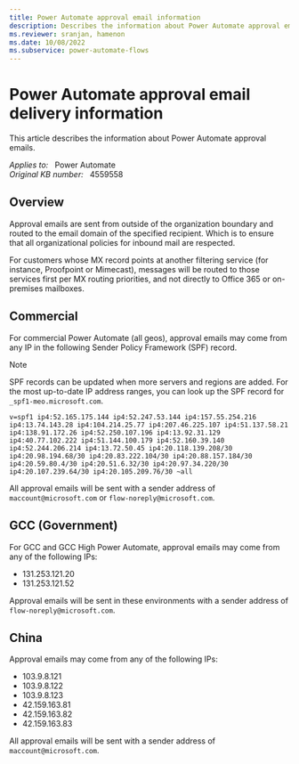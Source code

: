```yaml
---
title: Power Automate approval email information
description: Describes the information about Power Automate approval emails.
ms.reviewer: sranjan, hamenon
ms.date: 10/08/2022
ms.subservice: power-automate-flows
---
```

# Power Automate approval email delivery information

This article describes the information about Power Automate approval emails.

_Applies to:_ &nbsp; Power Automate  
_Original KB number:_ &nbsp; 4559558

## Overview

Approval emails are sent from outside of the organization boundary and routed to the email domain of the specified recipient. Which is to ensure that all organizational policies for inbound mail are respected.

For customers whose MX record points at another filtering service (for instance, Proofpoint or Mimecast), messages will be routed to those services first per MX routing priorities, and not directly to Office 365 or on-premises mailboxes.

## Commercial

For commercial Power Automate (all geos), approval emails may come from any IP in the following Sender Policy Framework (SPF) record.

> [!NOTE]
> SPF records can be updated when more servers and regions are added. For the most up-to-date IP address ranges, you can look up the SPF record for `_spf1-meo.microsoft.com`.

```output
v=spf1 ip4:52.165.175.144 ip4:52.247.53.144 ip4:157.55.254.216 ip4:13.74.143.28 ip4:104.214.25.77 ip4:207.46.225.107 ip4:51.137.58.21 ip4:138.91.172.26 ip4:52.250.107.196 ip4:13.92.31.129 ip4:40.77.102.222 ip4:51.144.100.179 ip4:52.160.39.140 ip4:52.244.206.214 ip4:13.72.50.45 ip4:20.118.139.208/30 ip4:20.98.194.68/30 ip4:20.83.222.104/30 ip4:20.88.157.184/30 ip4:20.59.80.4/30 ip4:20.51.6.32/30 ip4:20.97.34.220/30 ip4:20.107.239.64/30 ip4:20.105.209.76/30 ~all
```

All approval emails will be sent with a sender address of `maccount@microsoft.com` or `flow-noreply@microsoft.com`.

## GCC (Government)

For GCC and GCC High Power Automate, approval emails may come from any of the following IPs:

- 131.253.121.20
- 131.253.121.52

Approval emails will be sent in these environments with a sender address of `flow-noreply@microsoft.com`.

## China

Approval emails may come from any of the following IPs:

- 103.9.8.121
- 103.9.8.122
- 103.9.8.123
- 42.159.163.81
- 42.159.163.82
- 42.159.163.83

All approval emails will be sent with a sender address of `maccount@microsoft.com`.
